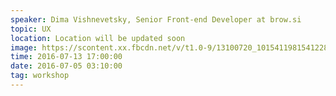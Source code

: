 ```yaml
---
speaker: Dima Vishnevetsky, Senior Front-end Developer at brow.si
topic: UX
location: Location will be updated soon
image: https://scontent.xx.fbcdn.net/v/t1.0-9/13100720_10154119815412288_1699710594782134086_n.jpg?oh=46098ee8bb63f2855c6ed688d73c2e73&oe=58333740
time: 2016-07-13 17:00:00
date: 2016-07-05 03:10:00
tag: workshop
---
```

